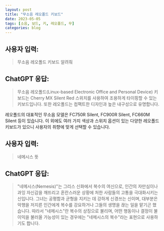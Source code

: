```yaml
---
layout: post
title: "무소음 레오폴드 키보드"
date: 2023-05-05
tags: [소음, 보드, 키, 레오폴드, 무]
categories: blog
---
```


## 사용자 입력:
> 무소음 레오폴드 키보드 알려줘

## ChatGPT 응답:
> 무소음 레오폴드(Linux-based Electronic Office and Personal Device) 키보드는 Cherry MX Silent Red 스위치를 사용하여 조용하게 타이핑할 수 있는 키보드입니다. 또한 레오폴드는 컴팩트한 디자인과 높은 내구성으로 유명합니다.

레오폴드의 대표적인 무소음 모델은 FC750R Silent, FC900R Silent, FC660M Silent 등이 있습니다. 이 외에도 여러 가지 색상과 스위치 옵션이 있는 다양한 레오폴드 키보드가 있으니 사용자의 취향에 맞게 선택할 수 있습니다.

## 사용자 입력:
> 네메시스 뜻

## ChatGPT 응답:
> "네메시스(Nemesis)"는 그리스 신화에서 복수의 여신으로, 인간의 자만심이나 과잉 자신감을 깨뜨리고 혼란스러운 상황에 처한 사람들의 고통을 극대화시키는 신입니다. 그녀는 공평함과 균형을 지키는 데 강하게 신경쓰는 신이며, 대부분은 악행을 저지른 인간에게 복수를 강요하거나 그들의 생명을 끊는 일을 맡기곤 했습니다. 따라서 "네메시스"란 복수의 상징으로 불리며, 어떤 행동이나 결정이 불이익을 불러올 가능성이 있는 경우에는 "네메시스의 복수"라는 표현으로 사용하기도 합니다.

